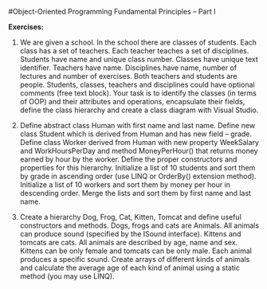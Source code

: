 #Object-Oriented Programming Fundamental Principles – Part I

**Exercises:**

01. We are given a school. In the school there are classes of students. Each class has a set of teachers. Each teacher teaches a set of disciplines. 
Students have name and unique class number. Classes have unique text identifier. Teachers have name. Disciplines have name, number of lectures 
and number of exercises. Both teachers and students are people. Students, classes, teachers and disciplines could have optional comments (free text block). Your task is to identify the classes (in terms of  OOP) and their attributes and operations, encapsulate their fields, define the class hierarchy 
and create a class diagram with Visual Studio.

02. Define abstract class Human with first name and last name. Define new class Student which is derived from Human and has new field – grade. 
Define class Worker derived from Human with new property WeekSalary and WorkHoursPerDay and method MoneyPerHour() that returns money earned 
by hour by the worker. Define the proper constructors and properties for this hierarchy. Initialize a list of 10 students and sort them by grade in 
ascending order (use LINQ or OrderBy() extension method). Initialize a list of 10 workers and sort them by money per hour in descending order. 
Merge the lists and sort them by first name and last name.

03. Create a hierarchy Dog, Frog, Cat, Kitten, Tomcat and define useful constructors and methods. Dogs, frogs and cats are Animals. 
All animals can produce sound (specified by the ISound interface). Kittens and tomcats are cats. All animals are described by age, name and sex. 
Kittens can be only female and tomcats can be only male. Each animal produces a specific sound. Create arrays of different kinds of animals and calculate 
the average age of each kind of animal using a static method (you may use LINQ).
